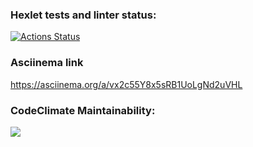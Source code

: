 ### Hexlet tests and linter status:

[![Actions Status](https://github.com/PShorin/frontend-project-44/workflows/hexlet-check/badge.svg)](https://github.com/PShorin/frontend-project-44/actions)

### Asciinema link
https://asciinema.org/a/vx2c55Y8x5sRB1UoLgNd2uVHL

### CodeClimate Maintainability:

<a href="https://codeclimate.com/github/PShorin/frontend-project-44/maintainability"><img src="https://api.codeclimate.com/v1/badges/fa8b08f32bbbddd0bb58/maintainability" /></a>

